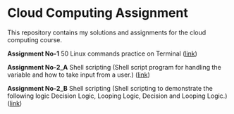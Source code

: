 # Cloud Computing Assignment

This repository contains my solutions and assignments for the cloud computing course.


**Assignment No-1** 50 Linux commands practice on Terminal    ([link](https://github.com/AniketP04/CCA-Assgn./blob/main/A1CCA.pdf))

**Assignment No-2_A** Shell scripting (Shell script program for handling the variable and how to take input from a user.)    ([link](https://github.com/AniketP04/CCA-Assignment/blob/main/CCA2_1.pdf))

**Assignment No-2_B** Shell scripting (Shell scripting to demonstrate the following logic Decision Logic, Looping Logic, Decision and Looping Logic.)    ([link](https://github.com/AniketP04/CCA-Assignment/blob/main/CCA2_2.pdf))  

